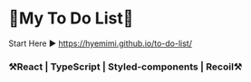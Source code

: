 
<H1>💙My To Do List💙</H1>

Start Here ▶️ https://hyemimi.github.io/to-do-list/

<H3>⚒️React | TypeScript | Styled-components | Recoil⚒️</H3>


